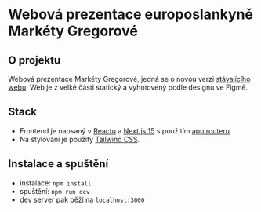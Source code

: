 # Webová prezentace europoslankyně Markéty Gregorové

## O projektu

Webová prezentace Markéty Gregorové, jedná se o novou verzi [stávajícího webu](https://gregorova.eu). 
Web je z velké části statický a vyhotovený podle designu ve Figmě.

## Stack
- Frontend je napsaný v [Reactu](https://react.dev) a [Next.js 15](https://nextjs.org) s použitím [app routeru](https://nextjs.org/docs/app).
- Na stylování je použitý [Tailwind CSS](https://tailwindcss.com).

## Instalace a spuštění
- instalace: `npm install`
- spuštění: `npm run dev`
- dev server pak běží na `localhost:3000`

